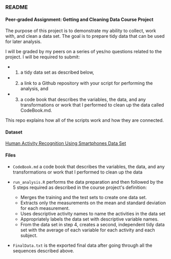 ### README

#### Peer-graded Assignment: Getting and Cleaning Data Course Project

The purpose of this project is to demonstrate my ability to collect, work with, and clean a data set. The goal is to prepare tidy data that can be used for later analysis.  

I will be graded by my peers on a series of yes/no questions related to the project. I will be required to submit: 
* 1) a tidy data set as described below, 
* 2) a link to a Github repository with your script for performing the analysis, and 
* 3) a code book that describes the variables, the data, and any transformations or work that I performed to clean up the data called CodeBook.md.

This repo explains how all of the scripts work and how they are connected.


#### Dataset

[Human Activity Recognition Using Smartphones Data Set](http://archive.ics.uci.edu/ml/datasets/Human+Activity+Recognition+Using+Smartphones)


#### Files

* `CodeBook.md` a code book that describes the variables, the data, and any transformations or work that I performed to clean up the data

* `run_analysis.R` performs the data preparation and then followed by the 5 steps required as described in the course project's definition:
    + Merges the training and the test sets to create one data set.
    + Extracts only the measurements on the mean and standard deviation for each measurement.
    + Uses descriptive activity names to name the activities in the data set
    + Appropriately labels the data set with descriptive variable names.
    + From the data set in step 4, creates a second, independent tidy data set with the average of each variable for each activity and each subject.
    
* `FinalData.txt` is the exported final data after going through all the sequences described above.
